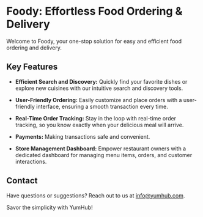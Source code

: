 # Foody: Effortless Food Ordering & Delivery

Welcome to Foody, your one-stop solution for easy and efficient food ordering and delivery. 



## Key Features

- **Efficient Search and Discovery:** Quickly find your favorite dishes or explore new cuisines with our intuitive search and discovery tools.

- **User-Friendly Ordering:** Easily customize and place orders with a user-friendly interface, ensuring a smooth transaction every time.

- **Real-Time Order Tracking:** Stay in the loop with real-time order tracking, so you know exactly when your delicious meal will arrive.

- **Payments:** Making transactions safe and convenient.

- **Store Management Dashboard:** Empower restaurant owners with a dedicated dashboard for managing menu items, orders, and customer interactions.




## Contact

Have questions or suggestions? Reach out to us at [info@yumhub.com](mailto:info@yumhub.com).

Savor the simplicity with YumHub!
